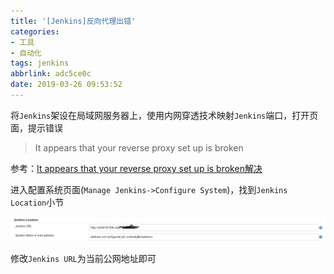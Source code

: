```yaml
---
title: '[Jenkins]反向代理出错'
categories: 
- 工具
- 自动化
tags: jenkins
abbrlink: adc5ce0c
date: 2019-03-26 09:53:52
---
```


将`Jenkins`架设在局域网服务器上，使用内网穿透技术映射`Jenkins`端口，打开页面，提示错误

>It appears that your reverse proxy set up is broken

参考：[It appears that your reverse proxy set up is broken解决](https://blog.csdn.net/fxy0325/article/details/88131947)

进入配置系统页面(`Manage Jenkins->Configure System`)，找到`Jenkins Location`小节

![](/imgs/Jenkins-反向代理出错/jenkins-location.png)

修改`Jenkins URL`为当前公网地址即可
